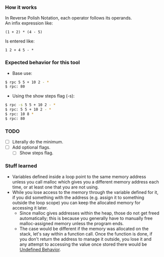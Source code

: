 ### How it works
In Reverse Polish Notation, each operator follows its operands.  
An infix expression like:  
```
(1 + 2) * (4 - 5)
```
Is entered like:
```
1 2 + 4 5 - *
```

### Expected behavior for this tool
- Base use:
```bash
$ rpc 5 5 + 10 2 - *
$ rpc: 80
```

- Using the show steps flag (-s):
```bash
$ rpc -s 5 5 + 10 2 - *
$ rpc: 5 5 + 10 2 - *
$ rpc: 10 8 *
$ rpc: 80
```

### TODO
- [ ] Literally do the minimum.
- [ ] Add optional flags.
    - [ ] Show steps flag.

### Stuff learned
- Variables defined inside a loop point to the same memory address unless you call malloc which gives you a different memory address each time, or at least one that you are not using.
- While you lose access to the memory through the variable defined for it, if you did something with the address (e.g. assign it to something outside the loop scope) you can keep the allocated memory for accessing it later.
    - Since malloc gives addresses within the heap, those do not get freed automatically; this is because you generally have to manually free malloc-assigned memory unless the program ends.
    - The case would be different if the memory was allocated on the stack, let's say within a function call. Once the function is done, if you don't return the address to manage it outside, you lose it and any attempt to accessing the value once stored there would be [Undefined Behavior](https://en.cppreference.com/w/cpp/language/ub).
